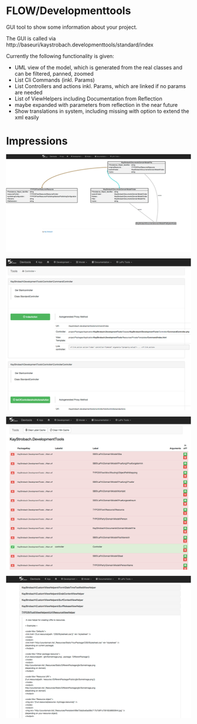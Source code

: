 FLOW/Developmenttools
=======================

GUI tool to show some information about your project.

The GUI is called via http://baseuri/kaystrobach.developmenttools/standard/index

Currently the following functionality is given:

* UML view of the model, which is generated from the real classes and can be filtered, panned, zoomed
* List Cli Commands (inkl. Params) 
* List Controllers and actions inkl. Params, which are linked if no params are needed
* List of ViewHelpers including Documentation from Reflection
 * maybe expanded with parameters from reflection in the near future
* Show translations in system, including missing with option to extend the xml easily

Impressions
===========
![Model](Documentation/Images/model.png)

![Controller](Documentation/Images/controllers.png)

![Translations](Documentation/Images/translations.png)

![ViewHelpers](Documentation/Images/viewhelpers.png)